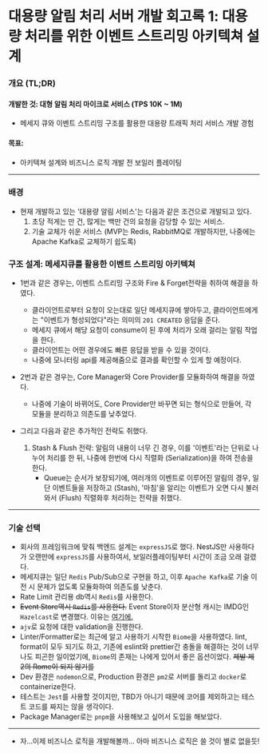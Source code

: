 # 대용량 알림 처리 서버 개발 회고록 1: 대용량 처리를 위한 이벤트 스트리밍 아키텍쳐 설계

### 개요 (TL;DR)
#### 개발한 것: 대형 알림 처리 마이크로 서비스 (TPS 10K ~ 1M)
- 메세지 큐와 이벤트 스트리밍 구조를 활용한 대용량 트래픽 처리 서비스 개발 경험

#### 목표:
- 아키텍쳐 설계와 비즈니스 로직 개발 전 보일러 플레이팅
---
### 배경
- 현재 개발하고 있는 '대용량 알림 서비스'는 다음과 같은 조건으로 개발되고 있다.
    1. 초당 적게는 만 건, 많게는 백만 건의 요청을 감당할 수 있는 서비스.    
    2. 기술 교체가 쉬운 서비스 (MVP는 Redis, RabbitMQ로 개발하지만, 나중에는 Apache Kafka로 교체하기 쉽도록)

### 구조 설계: 메세지큐를 활용한 이벤트 스트리밍 아키텍쳐

- 1번과 같은 경우는, 이벤트 스트리밍 구조와 Fire & Forget전략을 취하여 해결을 하였다.
    - 클라이언트로부터 요청이 오는대로 일단 메세지큐에 쌓아두고, 클라이언트에게는 "이벤트가 형성되었다"라는 의미의 `201 CREATED` 응답을 준다.
    - 메세지 큐에서 해당 요청이 consume이 된 후에 처리가 오래 걸리는 알림 작업을 한다.
    - 클라이언트는 어떤 경우에도 빠른 응답을 받을 수 있을 것이다. 
    - 나중에 모니터링 api를 제공해줌으로 결과를 확인할 수 있게 할 예정이다.
- 2번과 같은 경우는, Core Manager와 Core Provider를 모듈화하여 해결을 하였다.
    - 나중에 기술이 바뀌어도, Core Provider만 바꾸면 되는 형식으로 만들어, 각 모듈을 분리하고 의존도를 낮추었다.

- 그리고 다음과 같은 추가적인 전략도 취했다.
    1. Stash & Flush 전략: 알림의 내용이 너무 긴 경우, 이를 '이벤트'라는 단위로 나누어 처리를 한 뒤, 나중에 한번에 다시 직렬화 (Serialization)을 하여 전송을 한다.
        - Queue는 순서가 보장되기에, 여러개의 이벤트로 이루어진 알림의 경우, 일단 이벤트들을 저장하고 (Stash), '마침'을 알리는 이벤트가 오면 다시 불러와서 (Flush) 직렬화후 처리하는 전략을 취했다.

---
### 기술 선택
- 회사의 프레임워크에 맞춰 백엔드 설계는 `expressJS`로 했다. NestJS만 사용하다가 오랜만에 `expressJS`를 사용하여서, 보일러플레이팅부터 시간이 조금 오래 걸렸다.
- 메세지큐는 일단 `Redis` Pub/Sub으로 구현을 하고, 이후 `Apache Kafka`로 기술 이전 시 문제가 없도록 모듈화하여 의존도를 낮춘다.
- Rate Limit 관리용 db역시 `Redis`를 사용한다.
- ~~Event Store역시 `Redis`를 사용한다.~~ Event Store이자 분산형 캐시는 IMDG인 `Hazelcast`로 변경했다. 이유는 [여기에.](https://github.com/KyumKyum/DEV_SALAD/blob/main/retrospect/massNotifier/massNotifier_consistency.md)
- `ajv`로 요청에 대한 validation을 진행한다.
- Linter/Formatter로는 최근에 알고 사용하기 시작한 `Biome`을 사용하였다. lint, format이 모두 되기도 하고, 기존에 eslint와 prettier간 충돌을 해결하는 것이 너무나도 피곤한 일이었기에, `Biome`의 존재는 나에게 있어서 좋은 옵션이었다. ~~제발 제 2의 Rome이 되지 않기를~~
- Dev 환경은 `nodemon`으로, Production 환경은 `pm2`로 서버를 돌리고 `docker`로 containerize한다.
- 테스트는 `Jest`를 사용할 것이지만, TBD가 아니기 때문에 코어를 제외하고는 테스트 코드를 짜지는 않을 생각이다.
- Package Manager로는 `pnpm`을 사용해보고 싶어서 도입을 해보았다.
---
- 자...이제 비즈니스 로직을 개발해볼까... 아마 비즈니스 로직은 쓸 것이 별로 없을듯!